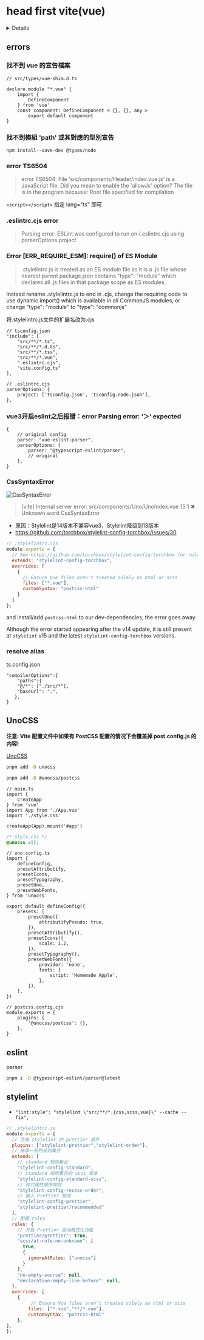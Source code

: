 # head first vite(vue)

<details>

This template should help get you started developing with Vue 3 and TypeScript in Vite. The template uses Vue 3 `<script setup>` SFCs, check out the [script setup docs](https://v3.vuejs.org/api/sfc-script-setup.html#sfc-script-setup) to learn more.

## Recommended IDE Setup

- [VS Code](https://code.visualstudio.com/) + [Volar](https://marketplace.visualstudio.com/items?itemName=Vue.volar) (and disable Vetur) + [TypeScript Vue Plugin (Volar)](https://marketplace.visualstudio.com/items?itemName=Vue.vscode-typescript-vue-plugin).

## Type Support For `.vue` Imports in TS

TypeScript cannot handle type information for `.vue` imports by default, so we replace the `tsc` CLI with `vue-tsc` for type checking. In editors, we need [TypeScript Vue Plugin (Volar)](https://marketplace.visualstudio.com/items?itemName=Vue.vscode-typescript-vue-plugin) to make the TypeScript language service aware of `.vue` types.

If the standalone TypeScript plugin doesn't feel fast enough to you, Volar has also implemented a [Take Over Mode](https://github.com/johnsoncodehk/volar/discussions/471#discussioncomment-1361669) that is more performant. You can enable it by the following steps:

1. Disable the built-in TypeScript Extension

   1. Run `Extensions: Show Built-in Extensions` from VSCode's command palette
   2. Find `TypeScript and JavaScript Language Features` , right click and select `Disable (Workspace)`

2. Reload the VSCode window by running `Developer: Reload Window` from the command palette.

</details>

## errors

### 找不到 vue 的宣告檔案

```JS
// src/types/vue-shim.d.ts

declare module "*.vue" {
    import {
        DefineComponent
    } from 'vue'
    const component: DefineComponent < {}, {}, any >
        export default component
}
```

### 找不到模組 'path' 或其對應的型別宣告

```bash
npm install--save-dev @types/node
```

### error TS6504

> error TS6504: File 'src/components/Header/index.vue.js' is a JavaScript file. Did you mean to enable the 'allowJs' option? The file is in the program because: Root file specified for compilation

`<script></script>` 指定 lang="ts" 即可

### .eslintrc.cjs error

> Parsing error: ESLint was configured to run on <tsconfigRootDir>/.eslintrc.cjs using parserOptions.project

### Error [ERR_REQUIRE_ESM]: require() of ES Module

> .stylelintrc.js is treated as an ES module file as it is a .js file whose nearest parent package.json contains "type": "module" which declares all .js files in that package scope as ES modules.

Instead rename .stylelintrc.js to end in .cjs, change the requiring code to use dynamic import() which is available in all CommonJS modules, or change "type": "module" to "type": "commonjs"

将.stylelintrc.js文件的扩展名改为.cjs

```JS
// tsconfig.json
"include": [
    "src/**/*.ts",
    "src/**/*.d.ts",
    "src/**/*.tsx",
    "src/**/*.vue",
    ".eslintrc.cjs",
    "vite.config.ts"
],
```

```JS
// .eslintrc.cjs
parserOptions: {
    project: ['tsconfig.json', 'tsconfig.node.json'],
},
```

### vue3开启eslint之后报错：error Parsing error: ‘＞‘ expected

```JS
{
    // original config
    parser: "vue-eslint-parser",
    parserOptions: {
        parser: "@typescript-eslint/parser",
        // original
    },
}
```

### CssSyntaxError

![CssSyntaxError](./img-read/css-syntax-error.png)

> [vite] Internal server error:
> src/components/Uno/UnoIndex.vue
> 15:1 ✖ Unknown word CssSyntaxError

- 原因：Stylelint是14版本不兼容vue3，Stylelint降级到13版本
- <https://github.com/torchbox/stylelint-config-torchbox/issues/30>

```js
// .stylelintrc.cjs
module.exports = {
  // See https://github.com/torchbox/stylelint-config-torchbox for rules.
  extends: "stylelint-config-torchbox",
  overrides: [
    {
      // Ensure Vue files aren't treated solely as html or scss
      files: ["*.vue"],
      customSyntax: "postcss-html"
    }
  ]
};
```

and install/add `postcss-html` to our dev-dependencies, the error goes away.

Although the error started appearing after the v14 update, it is still present at `stylelint` v15 and the latest `stylelint-config-torchbox` versions.

### resolve alias

ts.config.json

```JS
"compilerOptions":{
    "paths":{
    "@/*": ["./src/*"],
    "baseUrl": ".",
   },
}
```

## UnoCSS

**注意: Vite 配置文件中如果有 PostCSS 配置的情况下会覆盖掉 post.config.js 的内容!**

<!-- official website hyperlink -->

[UnoCSS](https://unocss.dev/integrations/vite)

```bash
pnpm add -D unocss
```

```bash
pnpm add -D @unocss/postcss
```

```JS
// main.ts
import {
    createApp
} from 'vue'
import App from './App.vue'
import './style.css'

createApp(App).mount('#app')
```

```css
/* style.css */
@unocss all;
```

```JS
// uno.config.ts
import {
    defineConfig,
    presetAttributify,
    presetIcons,
    presetTypography,
    presetUno,
    presetWebFonts,
} from 'unocss'

export default defineConfig({
    presets: [
        presetUno({
            attributifyPseudo: true,
        }),
        presetAttributify(),
        presetIcons({
            scale: 1.2,
        }),
        presetTypography(),
        presetWebFonts({
            provider: 'none',
            fonts: {
                script: 'Homemade Apple',
            },
        }),
    ],
})
```

```JS
// postcss.config.cjs
module.exports = {
    plugins: {
        '@unocss/postcss': {},
    },
}
```

## eslint

parser

```bash
pnpm i -D @typescript-eslint/parser@latest
```

## stylelint

- `"lint:style": "stylelint \"src/**/*.{css,scss,vue}\" --cache --fix",`

```js
// .stylelintrc.js
module.exports = {
  // 注册 stylelint 的 prettier 插件
  plugins: ["stylelint-prettier","stylelint-order"],
  // 继承一系列规则集合
  extends: [
    // standard 规则集合
    "stylelint-config-standard",
    // standard 规则集合的 scss 版本
    "stylelint-config-standard-scss",
    // 样式属性顺序规则
    "stylelint-config-recess-order",
    // 接入 Prettier 规则
    "stylelint-config-prettier",
    "stylelint-prettier/recommended"
  ],
  // 配置 rules
  rules: {
    // 开启 Prettier 自动格式化功能
    "prettier/prettier": true,
    "scss/at-rule-no-unknown": [
      true,
      {
        ignoreAtRules: ["unocss"]
      }
    ],
    "no-empty-source": null,
    "declaration-empty-line-before": null,
  },
  overrides: [
    {
         // Ensure Vue files aren't treated solely as html or scss
        files: ["*.vue","**/*.vue"],
        customSyntax: "postcss-html"
    },
],
};
```

